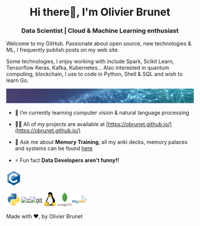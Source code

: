 
<h1 align="center">Hi there👋, I'm Olivier Brunet</h1>
<h3 align="center">Data Scientist  | Cloud & Machine Learning enthusiast</h3>

Welcome to my GitHub.  Passionate about open source, new technologies & ML, I frequently publish posts on my web site.

Some technologies, I enjoy working with include Spark, Scikit Learn, Tensorflow Keras, Kafka, Kubernetes... Also interested in quantum computing, blockchain, I use to code in Python, Shell & SQL and wish to learn Go.

<img src="https://github.com/obrunet/obrunet/blob/main/banner_ai.jpg"/>

- 🌱 I’m currently learning computer vision & natural language processing

- 👨‍💻 All of my projects are available at [https://obrunet.github.io/](https://obrunet.github.io/)

- 💬 Ask me about **Memory Training**, all my anki decks, memory palaces and systems can be found [here](https://obrunet.github.io/)

- ⚡ Fun fact **Data Developers aren't funny!!**


    
<p align="left" style="display: flex; align-items:center; flex-wrap: wrap;">
 <a href="https://www.cprogramming.com/" target="_blank" rel="noreferrer"> <img src="https://raw.githubusercontent.com/devicons/devicon/master/icons/c/c-original.svg" alt="c" width="40" height="40"/> </a> 


    
<p align="left" style="display: flex; align-items:center; flex-wrap: wrap;"><a href="https://www.python.org" target="_blank" rel="noreferrer"> <img src="https://raw.githubusercontent.com/devicons/devicon/master/icons/python/python-original.svg" alt="python" width="40" height="40"/> </a> 
 <a href="https://pandas.pydata.org/" target="_blank" rel="noreferrer"> <img src="https://pandas.pydata.org/static/img/pandas_secondary.svg" alt="c" width="40" height="40"/> </a>  <a href="https://git-scm.com/" target="_blank" rel="noreferrer"> <img src="https://www.vectorlogo.zone/logos/git-scm/git-scm-icon.svg" alt="git" width="40" height="40"/> </a> <a href="https://www.linux.org/" target="_blank" rel="noreferrer"> <img src="https://raw.githubusercontent.com/devicons/devicon/master/icons/linux/linux-original.svg" alt="linux" width="40" height="40"/> </a> <a href="https://www.mongodb.com/" target="_blank" rel="noreferrer"> <img src="https://raw.githubusercontent.com/devicons/devicon/master/icons/mongodb/mongodb-original-wordmark.svg" alt="mongodb" width="40" height="40"/> </a> <a href="https://www.mysql.com/" target="_blank" rel="noreferrer"> <img src="https://raw.githubusercontent.com/devicons/devicon/master/icons/mysql/mysql-original-wordmark.svg" alt="mysql" width="40" height="40"/> </a> 



Made with ❤, by Olivier Brunet
    
